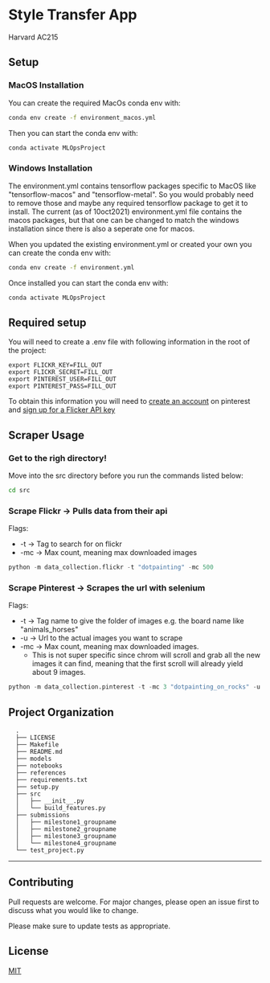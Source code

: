 Style Transfer App
==============================
Harvard AC215



## Setup

### MacOS Installation

You can create the required MacOs conda env with:

```bash
conda env create -f environment_macos.yml
```

Then you can start the conda env with:

```bash
conda activate MLOpsProject
```

### Windows Installation
The environment.yml contains tensorflow packages specific to MacOS like "tensorflow-macos" and "tensorflow-metal". So you would probably need to remove those and maybe any required tensorflow package to get it to install.
The current (as of 10oct2021) environment.yml file contains the macos packages, but that one can be changed to match the windows installation since there is also a seperate one for macos.


When you updated the existing environment.yml or created your own you can create the conda env with:

```bash
conda env create -f environment.yml
```

Once installed you can start the conda env with:

```bash
conda activate MLOpsProject
```

## Required setup
You will need to create a .env file with following information in the root of the project:
```
export FLICKR_KEY=FILL_OUT
export FLICKR_SECRET=FILL_OUT
export PINTEREST_USER=FILL_OUT
export PINTEREST_PASS=FILL_OUT
```
To obtain this information you will need to [create an account](https://pinterest.com/) on pinterest and [sign up for a Flicker API key](https://identity.flickr.com/sign-up)


## Scraper Usage


### Get to the righ directory!
Move into the src directory before you run the commands listed below:
```bash
cd src
```

### Scrape Flickr -> Pulls data from their api

Flags:
* -t -> Tag to search for on flickr
* -mc -> Max count, meaning max downloaded images

```python
python -m data_collection.flickr -t "dotpainting" -mc 500
```

### Scrape Pinterest -> Scrapes the url with selenium

Flags:
* -t -> Tag name to give the folder of images e.g. the board name like "animals_horses"
* -u -> Url to the actual images you want to scrape
* -mc -> Max count, meaning max downloaded images. 
  - This is not super specific since chrom will scroll and grab all the new images it can find, meaning that the first scroll will already yield about 9 images.


```python
python -m data_collection.pinterest -t -mc 3 "dotpainting_on_rocks" -u "https://nl.pinterest.com/ideas/architecture/918105274631/"
```





Project Organization
------------
      .
      ├── LICENSE
      ├── Makefile
      ├── README.md
      ├── models
      ├── notebooks
      ├── references
      ├── requirements.txt
      ├── setup.py
      ├── src
      │   ├── __init__.py
      │   └── build_features.py
      ├── submissions
      │   ├── milestone1_groupname
      │   ├── milestone2_groupname
      │   ├── milestone3_groupname
      │   └── milestone4_groupname
      └── test_project.py

--------



## Contributing
Pull requests are welcome. For major changes, please open an issue first to discuss what you would like to change.

Please make sure to update tests as appropriate.

## License
[MIT](https://choosealicense.com/licenses/mit/)